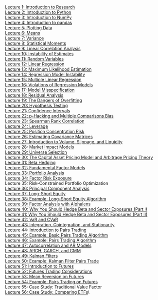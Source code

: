 [Lecture 1: Introduction to Research](https://github.com/quantopian/research_public/tree/master/notebooks/lectures/Introduction_to_Research)\
[Lecture 2: Introduction to Python](https://github.com/quantopian/research_public/tree/master/notebooks/lectures/Introduction_to_Python)\
[Lecture 3: Introduction to NumPy](https://github.com/quantopian/research_public/tree/master/notebooks/lectures/Introduction_to_NumPy)\
[Lecture 4: Introduction to pandas](https://github.com/quantopian/research_public/tree/master/notebooks/lectures/Introduction_to_Pandas)\
[Lecture 5: Plotting Data](https://github.com/quantopian/research_public/tree/master/notebooks/lectures/Plotting_Data)\
[Lecture 6: Means](https://github.com/quantopian/research_public/tree/master/notebooks/lectures/Means)\
[Lecture 7: Variance](https://github.com/quantopian/research_public/tree/master/notebooks/lectures/Variance)\
[Lecture 8: Statistical Moments](https://github.com/quantopian/research_public/tree/master/notebooks/lectures/Statistical_Moments)\
[Lecture 9: Linear Correlation Analysis](https://github.com/quantopian/research_public/tree/master/notebooks/lectures/Linear_Correlation_Analysis)\
[Lecture 10: Instability of Estimates](https://github.com/quantopian/research_public/tree/master/notebooks/lectures/Instability_of_Estimates)\
[Lecture 11: Random Variables](https://github.com/quantopian/research_public/tree/master/notebooks/lectures/Random_Variables)\
[Lecture 12: Linear Regression](https://github.com/quantopian/research_public/tree/master/notebooks/lectures/Linear_Regression)\
[Lecture 13: Maximum Likelihood Estimation](https://github.com/quantopian/research_public/tree/master/notebooks/lectures/Maximum_Likelihood_Estimation)\
[Lecture 14: Regression Model Instability](https://github.com/quantopian/research_public/tree/master/notebooks/lectures/Regression_Model_Instability)\
[Lecture 15: Multiple Linear Regression](https://github.com/quantopian/research_public/tree/master/notebooks/lectures/Multiple_Linear_Regression)\
[Lecture 16: Violations of Regression Models](https://github.com/quantopian/research_public/tree/master/notebooks/lectures/Violations_of_Regression_Models)\
[Lecture 17: Model Misspecification](https://github.com/quantopian/research_public/tree/master/notebooks/lectures/Model_Misspecification)\
[Lecture 18: Residual Analysis](https://github.com/quantopian/research_public/tree/master/notebooks/lectures/Residuals_Analysis)\
[Lecture 19: The Dangers of Overfitting](https://github.com/quantopian/research_public/tree/master/notebooks/lectures/The_Dangers_of_Overfitting)\
[Lecture 20: Hypothesis Testing](https://github.com/quantopian/research_public/tree/master/notebooks/lectures/Hypothesis_Testing)\
[Lecture 21: Confidence Intervals](https://github.com/quantopian/research_public/tree/master/notebooks/lectures/Confidence_Intervals)\
[Lecture 22: p-Hacking and Multiple Comparisons Bias](https://github.com/quantopian/research_public/tree/master/notebooks/lectures/p-Hacking_and_Multiple_Comparisons_Bias)\
[Lecture 23: Spearman Rank Correlation](https://github.com/quantopian/research_public/tree/master/notebooks/lectures/Spearman_Rank_Correlation)\
[Lecture 24: Leverage](https://github.com/quantopian/research_public/tree/master/notebooks/lectures/Leverage)\
[Lecture 25: Position Concentration Risk](https://github.com/quantopian/research_public/tree/master/notebooks/lectures/Position_Concentration_Risk)\
[Lecture 26: Estimating Covariance Matrices](https://github.com/quantopian/research_public/tree/master/notebooks/lectures/Estimating_Covariance_Matrices)\
[Lecture 27: Introduction to Volume, Slippage, and Liquidity](https://github.com/quantopian/research_public/tree/master/notebooks/lectures/Introduction_to_Volume_Slippage_and_Liquidity)\
[Lecture 28: Market Impact Models](https://github.com/quantopian/research_public/tree/master/notebooks/lectures/Market_Impact_Model)\
[Lecture 29: Universe Selection](https://github.com/quantopian/research_public/tree/master/notebooks/lectures/Universe_Selection)\
[Lecture 30: The Capital Asset Pricing Model and Arbitrage Pricing Theory](https://github.com/quantopian/research_public/tree/master/notebooks/lectures/CAPM_and_Arbitrage_Pricing_Theory)\
[Lecture 31: Beta Hedging](https://github.com/quantopian/research_public/tree/master/notebooks/lectures/Beta_Hedging)\
[Lecture 32: Fundamental Factor Models](https://github.com/quantopian/research_public/tree/master/notebooks/lectures/Fundamental_Factor_Models)\
[Lecture 33: Portfolio Analysis](https://github.com/quantopian/research_public/tree/master/notebooks/lectures/Portfolio_Analysis)\
[Lecture 34: Factor Risk Exposure](https://github.com/quantopian/research_public/tree/master/notebooks/lectures/Factor_Risk_Exposure)\
Lecture 35: Risk-Constrained Portfolio Optimization\
[Lecture 36: Principal Component Analysis](https://github.com/quantopian/research_public/tree/master/notebooks/lectures/PCA)\
[Lecture 37: Long-Short Equity](https://github.com/quantopian/research_public/tree/master/notebooks/lectures/Long-Short_Equity)\
[Lecture 38: Example: Long-Short Equity Algorithm](https://github.com/quantopian/research_public/tree/master/notebooks/lectures/Long-Short_Equity)\
[Lecture 39: Factor Analysis with Alphalens](https://github.com/quantopian/research_public/tree/master/notebooks/lectures/Factor_Analysis)\
[Lecture 40: Why You Should Hedge Beta and Sector Exposures (Part I)](https://github.com/quantopian/research_public/tree/master/notebooks/lectures/Why_Hedge_I)\
[Lecture 41: Why You Should Hedge Beta and Sector Exposures (Part II)](https://github.com/quantopian/research_public/tree/master/notebooks/lectures/Why_Hedge_II)\
[Lecture 42: VaR and CVaR](https://github.com/quantopian/research_public/tree/master/notebooks/lectures/VaR_and_CVaR)\
[Lecture 43: Integration, Cointegration, and Stationarity](https://github.com/quantopian/research_public/tree/master/notebooks/lectures/Integration_Cointegration_and_Stationarity)\
[Lecture 44: Introduction to Pairs Trading](https://github.com/quantopian/research_public/tree/master/notebooks/lectures/Introduction_to_Pairs_Trading)\
[Lecture 45: Example: Basic Pairs Trading Algorithm](https://github.com/quantopian/research_public/tree/master/notebooks/lectures/Introduction_to_Pairs_Trading)\
[Lecture 46: Example: Pairs Trading Algorithm](https://github.com/quantopian/research_public/tree/master/notebooks/lectures/Introduction_to_Pairs_Trading)\
[Lecture 47: Autocorrelation and AR Models](https://github.com/quantopian/research_public/tree/master/notebooks/lectures/Autocorrelation_and_AR_Models)\
[Lecture 48: ARCH, GARCH, and GMM](https://github.com/quantopian/research_public/tree/master/notebooks/lectures/ARCH_GARCH_and_GMM)\
[Lecture 49: Kalman Filters](https://github.com/quantopian/research_public/tree/master/notebooks/lectures/Kalman_Filters)\
[Lecture 50: Example: Kalman Filter Pairs Trade](https://github.com/quantopian/research_public/tree/master/notebooks/lectures/Kalman_Filters)\
[Lecture 51: Introduction to Futures](https://github.com/quantopian/research_public/tree/master/notebooks/lectures/Introduction_to_Futures)\
[Lecture 52: Futures Trading Considerations](https://github.com/quantopian/research_public/tree/master/notebooks/lectures/Futures_Trading_Considerations)\
[Lecture 53: Mean Reversion on Futures](https://github.com/quantopian/research_public/tree/master/notebooks/lectures/Mean_Reversion_on_Futures)\
[Lecture 54: Example: Pairs Trading on Futures](https://github.com/quantopian/research_public/tree/master/notebooks/lectures/Introduction_to_Pairs_Trading)\
[Lecture 55: Case Study: Traditional Value Factor](https://github.com/quantopian/research_public/tree/master/notebooks/lectures/Case_Study_Traditional_Value_Factor)\
[Lecture 56: Case Study: Comparing ETFs](https://github.com/quantopian/research_public/tree/master/notebooks/lectures/Case_Study_Comparing_ETFs)\